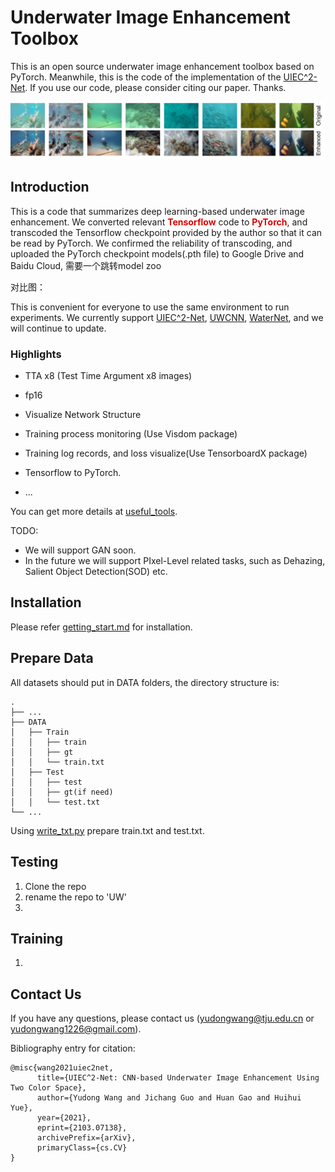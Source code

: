 # Underwater Image Enhancement Toolbox

This is an open source underwater image enhancement toolbox based on PyTorch. Meanwhile, this is the code of the implementation of the [UIEC^2-Net](http://arxiv.org/abs/2103.07138). If you use our code, please consider citing our paper. Thanks.

![](./img/fig1.png)



## Introduction

This is a code that summarizes deep learning-based underwater image enhancement. We converted relevant **<font color=#dd0000 >Tensorflow</font>** code to  **<font color=#dd0000 >PyTorch</font>**, and transcoded the Tensorflow checkpoint provided by the author so that it can be read by PyTorch. We confirmed the reliability of transcoding, and uploaded the PyTorch checkpoint models(.pth file) to Google Drive and Baidu Cloud, 需要一个跳转model zoo

对比图：



This is convenient for everyone to use the same environment to run experiments. We currently support [UIEC^2-Net](https://github.com/BIGWangYuDong/UWEnhancement), [UWCNN](https://github.com/saeed-anwar/UWCNN), [WaterNet](https://github.com/Li-Chongyi/Water-Net_Code), and we will continue to update.



### Highlights

- TTA x8 (Test Time Argument x8 images)

- fp16
- Visualize Network Structure
- Training process monitoring (Use Visdom package)
- Training log records, and loss visualize(Use TensorboardX package)
- Tensorflow to PyTorch.
- ...

You can get more details at [useful_tools](./docs/useful_tools.md).

TODO:

- We will support GAN soon.
- In the future we will support PIxel-Level related tasks, such as Dehazing, Salient Object Detection(SOD) etc. 

## Installation

Please refer [getting_start.md](./docs/getting_start.md) for installation.

## Prepare Data

All datasets should put in DATA folders, the directory structure is:

    .
    ├── ...
    ├── DATA                    
    │   ├── Train
    │   │   ├── train
    │   │   ├── gt
    │   │   └── train.txt
    │   ├── Test  
    │   │   ├── test
    │   │   ├── gt(if need)
    │   │   └── test.txt
    └── ...
Using [write_txt.py](./tools/write_txt.py) prepare train.txt and test.txt.

## Testing

1. Clone the repo
2. rename the repo to 'UW' 
3.  

## Training

1. 






## Contact Us

If you have any questions, please contact us (yudongwang@tju.edu.cn or yudongwang1226@gmail.com).

Bibliography entry for citation:

```
@misc{wang2021uiec2net,
      title={UIEC^2-Net: CNN-based Underwater Image Enhancement Using Two Color Space}, 
      author={Yudong Wang and Jichang Guo and Huan Gao and Huihui Yue},
      year={2021},
      eprint={2103.07138},
      archivePrefix={arXiv},
      primaryClass={cs.CV}
}
```



